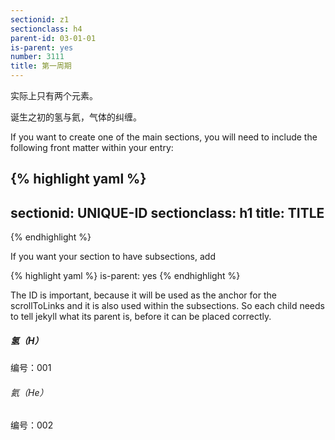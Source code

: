 ```yaml
---
sectionid: z1
sectionclass: h4
parent-id: 03-01-01
is-parent: yes
number: 3111
title: 第一周期
---
```

实际上只有两个元素。

诞生之初的氢与氦，气体的纠缠。

If you want to create one of the main sections, you will need to include the following front matter within your entry:

{% highlight yaml %}
---
sectionid: UNIQUE-ID
sectionclass: h1
title: TITLE
---
{% endhighlight %}

If you want your section to have subsections, add

{% highlight yaml %}
is-parent: yes
{% endhighlight %}

The ID is important, because it will be used as the anchor for the scrollToLinks and it is also used within the subsections. So each child needs to tell jekyll what its parent is, before it can be placed correctly.

##### 氢（H）

编号：001

###### 氦（He）

编号：002
